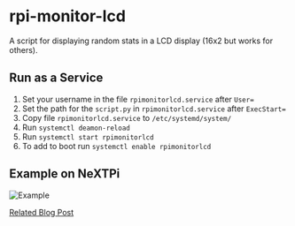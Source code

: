 # rpi-monitor-lcd
A script for displaying random stats in a LCD display (16x2 but works for others).


## Run as a Service

1. Set your username in the file `rpimonitorlcd.service` after `User=`
2. Set the path for the `script.py` in `rpimonitorlcd.service` after `ExecStart=`
3. Copy file `rpimonitorlcd.service` to `/etc/systemd/system/`
4. Run `systemctl deamon-reload`
5. Run `systemctl start rpimonitorlcd`
6. To add to boot run `systemctl enable rpimonitorlcd`

## Example on NeXTPi

![Example](https://i.imgur.com/1D6mXuk.png)

[Related Blog Post](https://jpdias.me/hardware/2018/11/23/next-pi.html)